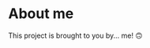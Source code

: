 <script setup>
import {
  VPTeamPage,
  VPTeamPageTitle,
  VPTeamMembers
} from 'vitepress/theme'

const members = [
  {
    avatar: 'https://www.github.com/simonihmig.png',
    name: 'Simon Ihmig',
    title: 'Senior Engineer',
    org: 'CrowdStrike',
    links: [
      { icon: 'github', link: 'https://github.com/simonihmig' },
      { icon: 'linkedin', link: 'https://www.linkedin.com/in/simon-ihmig/' },
      { icon: { svg: '<svg width="568" height="501" viewBox="0 0 568 501" xmlns="http://www.w3.org/2000/svg"><path d="M123.121 33.6637C188.241 82.5526 258.281 181.681 284 234.873C309.719 181.681 379.759 82.5526 444.879 33.6637C491.866 -1.61183 568 -28.9064 568 57.9464C568 75.2916 558.055 203.659 552.222 224.501C531.947 296.954 458.067 315.434 392.347 304.249C507.222 323.8 536.444 388.56 473.333 453.32C353.473 576.312 301.061 422.461 287.631 383.039C285.169 375.812 284.017 372.431 284 375.306C283.983 372.431 282.831 375.812 280.369 383.039C266.939 422.461 214.527 576.312 94.6667 453.32C31.5556 388.56 60.7778 323.8 175.653 304.249C109.933 315.434 36.0535 296.954 15.7778 224.501C9.94525 203.659 0 75.2916 0 57.9464C0 -28.9064 76.1345 -1.61183 123.121 33.6637Z" /></svg>'}, link: 'https://bsky.app/profile/simonihmig.bsky.social' },
      { icon: 'mastodon', link: 'https://fosstodon.org/@simonihmig' },
      { icon: 'x', link: 'https://x.com/simonihmig' },
    ]
  },
]
</script>

# About me

This project is brought to you by... me! 🙃

<VPTeamMembers
    :members="members"
  />
